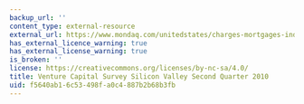 ```yaml
---
backup_url: ''
content_type: external-resource
external_url: https://www.mondaq.com/unitedstates/charges-mortgages-indemnities/107692/venture-capital-survey-silicon-valley-second-quarter-2010
has_external_licence_warning: true
has_external_license_warning: true
is_broken: ''
license: https://creativecommons.org/licenses/by-nc-sa/4.0/
title: Venture Capital Survey Silicon Valley Second Quarter 2010
uid: f5640ab1-6c53-498f-a0c4-887b2b68b3fb
---
```

